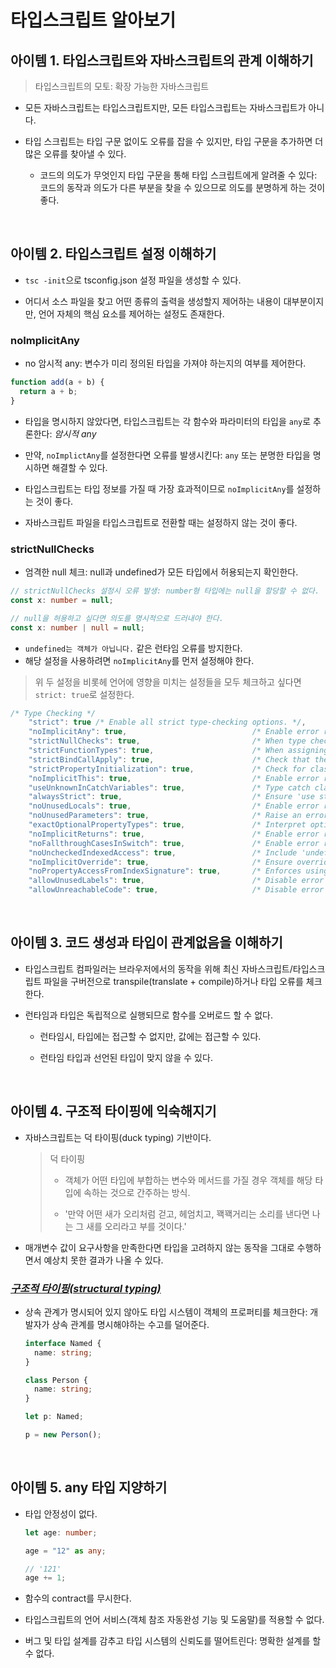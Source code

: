 # 타입스크립트 알아보기

## 아이템 1. 타입스크립트와 자바스크립트의 관계 이해하기

> 타입스크립트의 모토: 확장 가능한 자바스크립트

- 모든 자바스크립트는 타입스크립트지만, 모든 타입스크립트는 자바스크립트가 아니다.

- 타입 스크립트는 타입 구문 없이도 오류를 잡을 수 있지만, 타입 구문을 추가하면 더 많은 오류를 찾아낼 수 있다.

  - 코드의 의도가 무엇인지 타입 구문을 통해 타입 스크립트에게 알려줄 수 있다: 코드의 동작과 의도가 다른 부분을 찾을 수 있으므로 의도를 분명하게 하는 것이 좋다.

</br>

## 아이템 2. 타입스크립트 설정 이해하기

- `tsc -init`으로 tsconfig.json 설정 파일을 생성할 수 있다.

- 어디서 소스 파일을 찾고 어떤 종류의 출력을 생성할지 제어하는 내용이 대부분이지만, 언어 자체의 핵심 요소를 제어하는 설정도 존재한다.

### noImplicitAny

- no 암시적 any: 변수가 미리 정의된 타입을 가져야 하는지의 여부를 제어한다.

```ts
function add(a + b) {
  return a + b;
}
```

- 타입을 명시하지 않았다면, 타입스크립트는 각 함수와 파라미터의 타입을 `any`로 추론한다: _암시적 any_

- 만약, `noImplictAny`를 설정한다면 오류를 발생시킨다: `any` 또는 분명한 타입을 명시하면 해결할 수 있다.

- 타입스크립트는 타입 정보를 가질 때 가장 효과적이므로 `noImplicitAny`를 설정하는 것이 좋다.

- 자바스크립트 파일을 타입스크립트로 전환할 때는 설정하지 않는 것이 좋다.

### strictNullChecks

- 엄격한 null 체크: null과 undefined가 모든 타입에서 허용되는지 확인한다.

```ts
// strictNullChecks 설정시 오류 발생: number형 타입에는 null을 할당할 수 없다.
const x: number = null;

// null을 허용하고 싶다면 의도를 명시적으로 드러내야 한다.
const x: number | null = null;
```

- `undefined는 객체가 아닙니다.` 같은 런타임 오류를 방지한다.
- 해당 설정을 사용하려면 `noImplicitAny`를 먼저 설정해야 한다.

> 위 두 설정을 비롯헤 언어에 영향을 미치는 설정들을 모두 체크하고 싶다면 `strict: true`로 설정한다.

```ts
/* Type Checking */
    "strict": true /* Enable all strict type-checking options. */,
    "noImplicitAny": true,                            /* Enable error reporting for expressions and declarations with an implied `any` type.. */
    "strictNullChecks": true,                         /* When type checking, take into account `null` and `undefined`. */
    "strictFunctionTypes": true,                      /* When assigning functions, check to ensure parameters and the return values are subtype-compatible. */
    "strictBindCallApply": true,                      /* Check that the arguments for `bind`, `call`, and `apply` methods match the original function. */
    "strictPropertyInitialization": true,             /* Check for class properties that are declared but not set in the constructor. */
    "noImplicitThis": true,                           /* Enable error reporting when `this` is given the type `any`. */
    "useUnknownInCatchVariables": true,               /* Type catch clause variables as 'unknown' instead of 'any'. */
    "alwaysStrict": true,                             /* Ensure 'use strict' is always emitted. */
    "noUnusedLocals": true,                           /* Enable error reporting when a local variables aren't read. */
    "noUnusedParameters": true,                       /* Raise an error when a function parameter isn't read */
    "exactOptionalPropertyTypes": true,               /* Interpret optional property types as written, rather than adding 'undefined'. */
    "noImplicitReturns": true,                        /* Enable error reporting for codepaths that do not explicitly return in a function. */
    "noFallthroughCasesInSwitch": true,               /* Enable error reporting for fallthrough cases in switch statements. */
    "noUncheckedIndexedAccess": true,                 /* Include 'undefined' in index signature results */
    "noImplicitOverride": true,                       /* Ensure overriding members in derived classes are marked with an override modifier. */
    "noPropertyAccessFromIndexSignature": true,       /* Enforces using indexed accessors for keys declared using an indexed type */
    "allowUnusedLabels": true,                        /* Disable error reporting for unused labels. */
    "allowUnreachableCode": true,                     /* Disable error reporting for unreachable code. */
```

</br>

## 아이템 3. 코드 생성과 타입이 관계없음을 이해하기

- 타입스크립트 컴파일러는 브라우저에서의 동작을 위해 최신 자바스크립트/타입스크립트 파일을 구버전으로 transpile(translate + compile)하거나 타입 오류를 체크한다.

- 런타임과 타입은 독립적으로 실행되므로 함수를 오버로드 할 수 없다.

  - 런타임시, 타입에는 접근할 수 없지만, 값에는 접근할 수 있다.

  - 런타임 타입과 선언된 타입이 맞지 않을 수 있다.

</br>

## 아이템 4. 구조적 타이핑에 익숙해지기

- 자바스크립트는 덕 타이핑(duck typing) 기반이다.

  > 덕 타이핑
  >
  > - 객체가 어떤 타입에 부합하는 변수와 메서드를 가질 경우 객체를 해당 타입에 속하는 것으로 간주하는 방식.
  >
  > - '만약 어떤 새가 오리처럼 걷고, 헤엄치고, 꽥꽥거리는 소리를 낸다면 나는 그 새를 오리라고 부를 것이다.'

- 매개변수 값이 요구사항을 만족한다면 타입을 고려하지 않는 동작을 그대로 수행하면서 예상치 못한 결과가 나올 수 있다.

### _[구조적 타이핑(structural typing)](https://www.typescriptlang.org/ko/docs/handbook/type-compatibility.html)_

- 상속 관계가 명시되어 있지 않아도 타입 시스템이 객체의 프로퍼티를 체크한다: 개발자가 상속 관계를 명시해야하는 수고를 덜어준다.

  ```ts
  interface Named {
    name: string;
  }

  class Person {
    name: string;
  }

  let p: Named;

  p = new Person();
  ```

</br>

## 아이템 5. any 타입 지양하기

- 타입 안정성이 없다.

  ```ts
  let age: number;

  age = "12" as any;

  // '121'
  age += 1;
  ```

- 함수의 contract를 무시한다.

- 타입스크립트의 언어 서비스(객체 참조 자동완성 기능 및 도움말)를 적용할 수 없다.

- 버그 및 타입 설계를 감추고 타입 시스템의 신뢰도를 떨어트린다: 명확한 설계를 할 수 없다.

